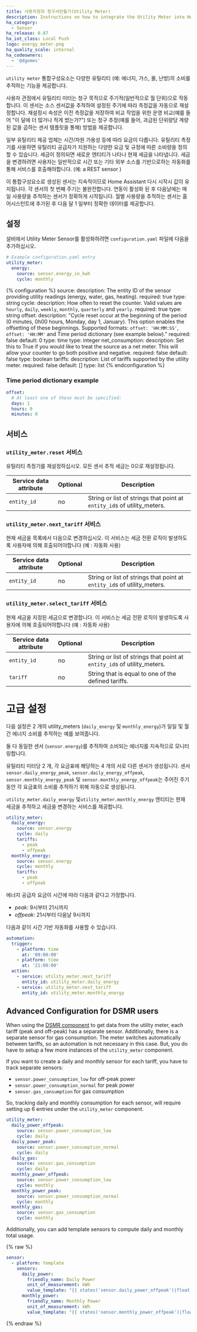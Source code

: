 ```yaml
---
title: 사용자정의 청구서만들기(Utility Meter)
description: Instructions on how to integrate the Utility Meter into Home Assistant.
ha_category:
  - Sensor
ha_release: 0.87
ha_iot_class: Local Push
logo: energy_meter.png
ha_quality_scale: internal
ha_codeowners:
  - '@dgomes'
---
```


`utility meter` 통합구성요소는 다양한 유틸리티 (예: 에너지, 가스, 물, 난방)의 소비를 추적하는 기능을 제공합니다.

사용자 관점에서 유틸리티 미터는 청구 목적으로 주기적(일반적으로 월 단위)으로 작동합니다. 이 센서는 소스 센서값을 추적하여 설정된 주기에 따라 측정값을 자동으로 재설정합니다. 재설정시 속성은 이전 측정값을 저장하여 비교 작업을 위한 운영 비교(예를 들어 "이 달에 더 많거나 적게 썼는가?") 또는 청구 추정(예를 들어, 과금된 단위량당 계량된 값을 곱하는 센서 템플릿을 통해) 방법을 제공합니다. 

일부 유틸리티 제공 업체는 시간/자원 가용성 등에 따라 요금이 다릅니다. 유틸리티 측정기를 사용하면 유틸리티 공급자가 지원하는 다양한 요금 및 규정에 따른 소비량을 정의할 수 있습니다. 세금이 정의되면 새로운 엔티티가 나타나 현재 세금을 나타냅니다. 세금을 변경하려면 사용자는 일반적으로 시간 또는 기타 외부 소스를 기반으로하는 자동화를 통해 서비스를 호출해야합니다. (예: a REST sensor )

<div class='note'>
이 통합구성요소로 생성된 센서는 지속적이므로 Home Assistant 다시 시작시 값이 유지됩니다. 각 센서의 첫 번째 주기는 불완전합니다. 연동이 활성화 된 후 다음날에는 매일 사용량을 추적하는 센서가 정확하게 시작됩니다. 월별 사용량을 추적하는 센서는 홈어시스턴트에 추가된 후 다음 달 1 일부터 정확한 데이터를 제공합니다.
</div>

## 설정

설비에서 Utility Meter Sensor를 활성화하려면 `configuration.yaml` 파일에 다음을 추가하십시오.

```yaml
# Example configuration.yaml entry
utility_meter:
  energy:
    source: sensor.energy_in_kwh
    cycle: monthly
```

{% configuration %}
source:
  description: The entity ID of the sensor providing utility readings (energy, water, gas, heating).
  required: true
  type: string
cycle:
  description: How often to reset the counter. Valid values are `hourly`, `daily`, `weekly`, `monthly`, `quarterly` and `yearly`.
  required: true
  type: string
offset:
  description: "Cycle reset occur at the beginning of the period (0 minutes, 0h00 hours, Monday, day 1, January). This option enables the offsetting of these beginnings. Supported formats: `offset: 'HH:MM:SS'`, `offset: 'HH:MM'` and Time period dictionary (see example below)."
  required: false
  default: 0
  type: time 
  type: integer
net_consumption:
  description: Set this to True if you would like to treat the source as a net meter. This will allow your counter to go both positive and negative.
  required: false
  default: false
  type: boolean
tariffs:
  description: List of tariffs supported by the utility meter.
  required: false
  default: []
  type: list
{% endconfiguration %}

### Time period dictionary example

```yaml
offset:
  # At least one of these must be specified:
  days: 1
  hours: 0
  minutes: 0 
```

## 서비스

### `utility_meter.reset` 서비스

유틸리티 측정기를 재설정하십시오. 모든 센서 추적 세금는 0으로 재설정됩니다.

| Service data attribute | Optional | Description |
| ---------------------- | -------- | ----------- |
| `entity_id` | no | String or list of strings that point at `entity_id`s of utility_meters.

### `utility_meter.next_tariff` 서비스

현재 세금을 목록에서 다음으로 변경하십시오.
이 서비스는 세금 전환 로직이 발생하도록 사용자에 의해 호출되어야합니다 (예 : 자동화 사용)

| Service data attribute | Optional | Description |
| ---------------------- | -------- | ----------- |
| `entity_id` | no | String or list of strings that point at `entity_id`s of utility_meters.

### `utility_meter.select_tariff` 서비스

현재 세금을 지정된 세금으로 변경합니다.
이 서비스는 세금 전환 로직이 발생하도록 사용자에 의해 호출되어야합니다 (예 : 자동화 사용)

| Service data attribute | Optional | Description |
| ---------------------- | -------- | ----------- |
| `entity_id` | no | String or list of strings that point at `entity_id`s of utility_meters.
| `tariff` | no | String that is equal to one of the defined tariffs.

# 고급 설정

다음 설정은 2 개의 utility_meters (`daily_energy` 및 `monthly_energy`)가 일일 및 월간 에너지 소비를 추적하는 예를 보여줍니다.

둘 다 동일한 센서 (`sensor.energy`)를 추적하여 소비되는 에너지를 지속적으로 모니터링합니다.

유틸리티 미터당 2 개, 각 요금표에 해당하는 4 개의 서로 다른 센서가 생성됩니다. 
센서 `sensor.daily_energy_peak`, `sensor.daily_energy_offpeak`, `sensor.monthly_energy_peak` 및 `sensor.monthly_energy_offpeak`는 주어진 주기동안 각 요금표의 소비를 추적하기 위해 자동으로 생성됩니다.

`utility_meter.daily_energy` 및`utility_meter.monthly_energy` 엔티티는 현재 세금을 추적하고 세금을 변경하는 서비스를 제공합니다.

```yaml
utility_meter:
  daily_energy:
    source: sensor.energy
    cycle: daily
    tariffs:
      - peak
      - offpeak
  monthly_energy:
    source: sensor.energy
    cycle: monthly
    tariffs:
      - peak
      - offpeak
```

에너지 공급자 요금이 시간에 따라 다음과 같다고 가정합니다.

- *peak*: 9시부터 21시까지 
- *offpeak*: 21시부터 다음날 9시까지

다음과 같이 시간 기반 자동화를 사용할 수 있습니다.

```yaml
automation:
  trigger:
    - platform: time
      at: '09:00:00'
    - platform: time
      at: '21:00:00'
  action:
    - service: utility_meter.next_tariff
      entity_id: utility_meter.daily_energy
    - service: utility_meter.next_tariff
      entity_id: utility_meter.monthly_energy
```

## Advanced Configuration for DSMR users 

When using the [DSMR component](/integrations/dsmr) to get data from the utility meter, each tariff (peak and off-peak) has a separate sensor. Additionally, there is a separate sensor for gas consumption. The meter switches automatically between tariffs, so an automation is not necessary in this case. But, you do have to setup a few more instances of the `utility_meter` component.

If you want to create a daily and monthly sensor for each tariff, you have to track separate sensors:

- `sensor.power_consumption_low` for off-peak power
- `sensor.power_consumption_normal` for peak power
- `sensor.gas_consumption` for gas consumption

So, tracking daily and monthly consumption for each sensor, will require setting up 6 entries under the `utility_meter` component.

```yaml
utility_meter:
  daily_power_offpeak:
    source: sensor.power_consumption_low
    cycle: daily
  daily_power_peak:
    source: sensor.power_consumption_normal
    cycle: daily
  daily_gas:
    source: sensor.gas_consumption
    cycle: daily
  monthly_power_offpeak:
    source: sensor.power_consumption_low
    cycle: monthly
  monthly_power_peak:
    source: sensor.power_consumption_normal
    cycle: monthly
  monthly_gas:
    source: sensor.gas_consumption
    cycle: monthly
```

Additionally, you can add template sensors to compute daily and monthly total usage. 

{% raw %}
```yaml
sensor:
  - platform: template
    sensors:
      daily_power:
        friendly_name: Daily Power
        unit_of_measurement: kWh
        value_template: "{{ states('sensor.daily_power_offpeak')|float + states('sensor.daily_power_peak')|float }}"
      monthly_power:
        friendly_name: Monthly Power
        unit_of_measurement: kWh
        value_template: "{{ states('sensor.monthly_power_offpeak')|float + states('sensor.monthly_power_peak')|float }}"
```
{% endraw %}
